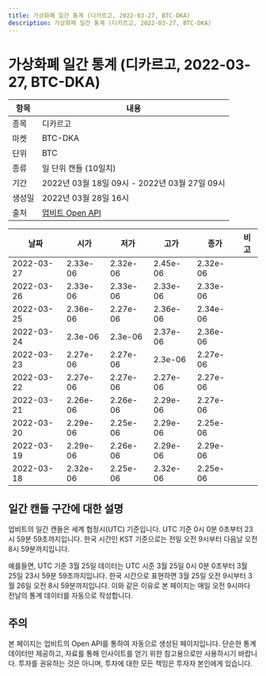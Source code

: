 ```yaml
---
title: 가상화폐 일간 통계 (디카르고, 2022-03-27, BTC-DKA)
description: 가상화폐 일간 통계 (디카르고, 2022-03-27, BTC-DKA)
---
```



가상화폐 일간 통계 (디카르고, 2022-03-27, BTC-DKA)
===

|항목|내용|
|--|--|
|종목|디카르고|
|마켓|BTC-DKA|
|단위|BTC|
|종류|일 단위 캔들 (10일치)|
|기간|2022년 03월 18일 09시 - 2022년 03월 27일 09시|
|생성일|2022년 03월 28일 16시|
|출처|[업비트 Open API](https://docs.upbit.com)|


|날짜|시가|저가|고가|종가|비고|
|--|--|--|--|--|--|
|2022-03-27|2.33e-06|2.32e-06|2.45e-06|2.32e-06|    |
|2022-03-26|2.33e-06|2.33e-06|2.33e-06|2.33e-06|    |
|2022-03-25|2.36e-06|2.27e-06|2.36e-06|2.34e-06|    |
|2022-03-24|2.3e-06|2.3e-06|2.37e-06|2.36e-06|    |
|2022-03-23|2.27e-06|2.27e-06|2.3e-06|2.27e-06|    |
|2022-03-22|2.27e-06|2.27e-06|2.27e-06|2.27e-06|    |
|2022-03-21|2.26e-06|2.26e-06|2.29e-06|2.27e-06|    |
|2022-03-20|2.29e-06|2.25e-06|2.29e-06|2.25e-06|    |
|2022-03-19|2.29e-06|2.26e-06|2.29e-06|2.29e-06|    |
|2022-03-18|2.32e-06|2.25e-06|2.32e-06|2.25e-06|    |


일간 캔들 구간에 대한 설명
---


업비트의 일간 캔들은 세계 협정시(UTC) 기준입니다. 
UTC 기준 0시 0분 0초부터 23시 59분 59초까지입니다. 
한국 시간인 KST 기준으로는 전일 오전 9시부터 다음날 오전 8시 59분까지입니다. 


예를들면, UTC 기준 3월 25일 데이터는 UTC 시준 3월 25일 0시 0분 0초부터 3월 25일 23시 59분 59초까지입니다. 
한국 시간으로 표현하면 3월 25일 오전 9시부터 3월 26일 오전 8시 59분까지입니다. 
이와 같은 이유로 본 페이지는 매일 오전 9시마다 전날의 통계 데이터를 자동으로 작성합니다. 


주의
---


본 페이지는 업비트의 Open API를 통하여 자동으로 생성된 페이지입니다. 
단순한 통계 데이터만 제공하고, 자료를 통해 인사이트를 얻기 위한 참고용으로만 사용하시기 바랍니다. 
투자를 권유하는 것은 아니며, 투자에 대한 모든 책임은 투자자 본인에게 있습니다. 
